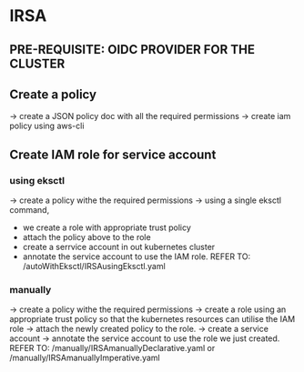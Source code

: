 # IRSA

## PRE-REQUISITE: OIDC PROVIDER FOR THE CLUSTER

## Create a policy
-> create a JSON policy doc with all the required permissions
-> create iam policy using aws-cli

## Create IAM role for service account

### using eksctl
-> create a policy withe the required permissions
-> using a single eksctl command, 
  - we create a role with appropriate trust policy
  - attach the policy above to the role
  - create a serrvice account in out kubernetes cluster
  - annotate the service account to use the IAM role.
REFER TO: /autoWithEksctl/IRSAusingEksctl.yaml

### manually
-> create a policy withe the required permissions
-> create a role using an appropriate trust policy so that the kubernetes resources can utilise the IAM role
-> attach the newly created policy to the role.
-> create a service account
-> annotate the service account to use the role we just created.
REFER TO: /manually/IRSAmanuallyDeclarative.yaml or /manually/IRSAmanuallyImperative.yaml